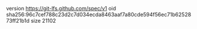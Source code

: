 version https://git-lfs.github.com/spec/v1
oid sha256:96c7cef788c23d2c7d034ecda8463aaf7a80cde594f56ec71b6252873ff21b1d
size 21102
